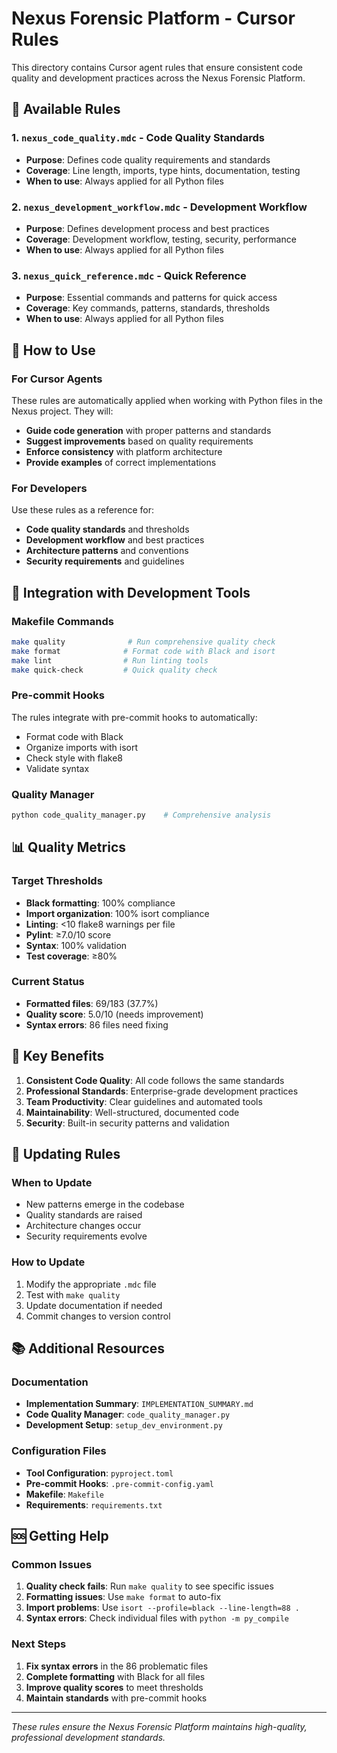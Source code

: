 # Nexus Forensic Platform - Cursor Rules

This directory contains Cursor agent rules that ensure consistent code quality and development practices across the Nexus Forensic Platform.

## 📁 **Available Rules**

### 1. **`nexus_code_quality.mdc`** - Code Quality Standards
- **Purpose**: Defines code quality requirements and standards
- **Coverage**: Line length, imports, type hints, documentation, testing
- **When to use**: Always applied for all Python files

### 2. **`nexus_development_workflow.mdc`** - Development Workflow
- **Purpose**: Defines development process and best practices
- **Coverage**: Development workflow, testing, security, performance
- **When to use**: Always applied for all Python files

### 3. **`nexus_quick_reference.mdc`** - Quick Reference
- **Purpose**: Essential commands and patterns for quick access
- **Coverage**: Key commands, patterns, standards, thresholds
- **When to use**: Always applied for all Python files

## 🚀 **How to Use**

### **For Cursor Agents**
These rules are automatically applied when working with Python files in the Nexus project. They will:

- **Guide code generation** with proper patterns and standards
- **Suggest improvements** based on quality requirements
- **Enforce consistency** with platform architecture
- **Provide examples** of correct implementations

### **For Developers**
Use these rules as a reference for:

- **Code quality standards** and thresholds
- **Development workflow** and best practices
- **Architecture patterns** and conventions
- **Security requirements** and guidelines

## 🔧 **Integration with Development Tools**

### **Makefile Commands**
```bash
make quality              # Run comprehensive quality check
make format              # Format code with Black and isort
make lint                # Run linting tools
make quick-check         # Quick quality check
```

### **Pre-commit Hooks**
The rules integrate with pre-commit hooks to automatically:
- Format code with Black
- Organize imports with isort
- Check style with flake8
- Validate syntax

### **Quality Manager**
```bash
python code_quality_manager.py    # Comprehensive analysis
```

## 📊 **Quality Metrics**

### **Target Thresholds**
- **Black formatting**: 100% compliance
- **Import organization**: 100% isort compliance
- **Linting**: <10 flake8 warnings per file
- **Pylint**: ≥7.0/10 score
- **Syntax**: 100% validation
- **Test coverage**: ≥80%

### **Current Status**
- **Formatted files**: 69/183 (37.7%)
- **Quality score**: 5.0/10 (needs improvement)
- **Syntax errors**: 86 files need fixing

## 🎯 **Key Benefits**

1. **Consistent Code Quality**: All code follows the same standards
2. **Professional Standards**: Enterprise-grade development practices
3. **Team Productivity**: Clear guidelines and automated tools
4. **Maintainability**: Well-structured, documented code
5. **Security**: Built-in security patterns and validation

## 🔄 **Updating Rules**

### **When to Update**
- New patterns emerge in the codebase
- Quality standards are raised
- Architecture changes occur
- Security requirements evolve

### **How to Update**
1. Modify the appropriate `.mdc` file
2. Test with `make quality`
3. Update documentation if needed
4. Commit changes to version control

## 📚 **Additional Resources**

### **Documentation**
- **Implementation Summary**: `IMPLEMENTATION_SUMMARY.md`
- **Code Quality Manager**: `code_quality_manager.py`
- **Development Setup**: `setup_dev_environment.py`

### **Configuration Files**
- **Tool Configuration**: `pyproject.toml`
- **Pre-commit Hooks**: `.pre-commit-config.yaml`
- **Makefile**: `Makefile`
- **Requirements**: `requirements.txt`

## 🆘 **Getting Help**

### **Common Issues**
1. **Quality check fails**: Run `make quality` to see specific issues
2. **Formatting issues**: Use `make format` to auto-fix
3. **Import problems**: Use `isort --profile=black --line-length=88 .`
4. **Syntax errors**: Check individual files with `python -m py_compile`

### **Next Steps**
1. **Fix syntax errors** in the 86 problematic files
2. **Complete formatting** with Black for all files
3. **Improve quality scores** to meet thresholds
4. **Maintain standards** with pre-commit hooks

---

*These rules ensure the Nexus Forensic Platform maintains high-quality, professional development standards.*
